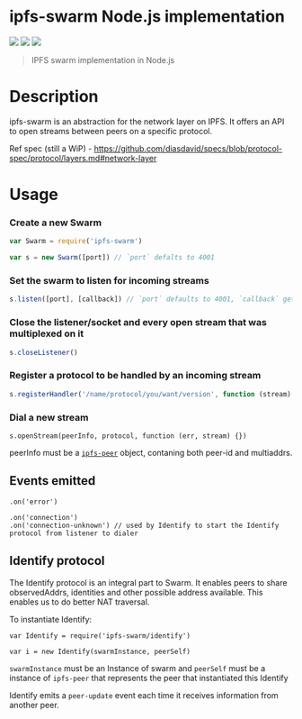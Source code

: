 ipfs-swarm Node.js implementation
=================================

[![](https://img.shields.io/badge/made%20by-Protocol%20Labs-blue.svg?style=flat-square)](http://ipn.io) [![](https://img.shields.io/badge/project-IPFS-blue.svg?style=flat-square)](http://ipfs.io/) [![](https://img.shields.io/badge/freenode-%23ipfs-blue.svg?style=flat-square)](http://webchat.freenode.net/?channels=%23ipfs)

> IPFS swarm implementation in Node.js

# Description

ipfs-swarm is an abstraction for the network layer on IPFS. It offers an API to open streams between peers on a specific protocol.

Ref spec (still a WiP) - https://github.com/diasdavid/specs/blob/protocol-spec/protocol/layers.md#network-layer

# Usage

### Create a new Swarm

```javascript
var Swarm = require('ipfs-swarm')

var s = new Swarm([port]) // `port` defalts to 4001
```

### Set the swarm to listen for incoming streams

```javascript
s.listen([port], [callback]) // `port` defaults to 4001, `callback` gets called when the socket starts listening
```

### Close the listener/socket and every open stream that was multiplexed on it

```javascript
s.closeListener()
```

### Register a protocol to be handled by an incoming stream

```javascript
s.registerHandler('/name/protocol/you/want/version', function (stream) {})
```

### Dial a new stream

```
s.openStream(peerInfo, protocol, function (err, stream) {})
```

peerInfo must be a [`ipfs-peer`](https://www.npmjs.com/package/ipfs-peer) object, contaning both peer-id and multiaddrs.

## Events emitted

```
.on('error')

.on('connection')
.on('connection-unknown') // used by Identify to start the Identify protocol from listener to dialer
```

## Identify protocol

The Identify protocol is an integral part to Swarm. It enables peers to share observedAddrs, identities and other possible address available. This enables us to do better NAT traversal.

To instantiate Identify:

```
var Identify = require('ipfs-swarm/identify')

var i = new Identify(swarmInstance, peerSelf)
```

`swarmInstance` must be an Instance of swarm and `peerSelf` must be a instance of `ipfs-peer` that represents the peer that instantiated this Identify

Identify emits a `peer-update` event each time it receives information from another peer.
